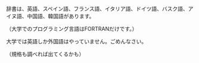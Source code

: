辞書は、英語、スペイン語、フランス語、イタリア語、ドイツ語、バスク語、アイヌ語、中国語、韓国語があります。

（大学でのプログラミング言語はFORTRANだけです。）

大学では英語しか外国語はやっていません。ごめんなさい。

（規格も調べれば出てくるかも）
